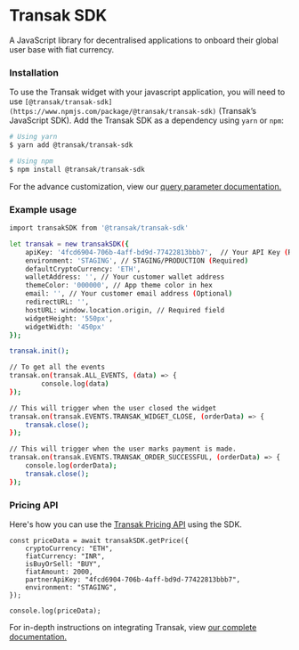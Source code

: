 # Transak SDK
 A JavaScript library for decentralised applications to onboard their global user base with fiat currency.
### Installation
To use the Transak widget with your javascript application, you will need to use `[@transak/transak-sdk](https://www.npmjs.com/package/@transak/transak-sdk)` (Transak’s  JavaScript SDK).
Add the Transak SDK as a dependency using `yarn` or `npm`:
```sh
# Using yarn
$ yarn add @transak/transak-sdk

# Using npm
$ npm install @transak/transak-sdk
```

For the advance customization, view our [query parameter documentation.](https://integrate.transak.com/Query-Parameters-9ec523df3b874ec58cef4fa3a906f238)

### Example usage
```sh
import transakSDK from '@transak/transak-sdk'

let transak = new transakSDK({
    apiKey: '4fcd6904-706b-4aff-bd9d-77422813bbb7',  // Your API Key (Required)
    environment: 'STAGING', // STAGING/PRODUCTION (Required)
    defaultCryptoCurrency: 'ETH',
    walletAddress: '', // Your customer wallet address
    themeColor: '000000', // App theme color in hex
    email: '', // Your customer email address (Optional)
    redirectURL: '',
    hostURL: window.location.origin, // Required field
    widgetHeight: '550px',
    widgetWidth: '450px'
});

transak.init();

// To get all the events
transak.on(transak.ALL_EVENTS, (data) => {
		console.log(data)
});

// This will trigger when the user closed the widget
transak.on(transak.EVENTS.TRANSAK_WIDGET_CLOSE, (orderData) => {
    transak.close();
});

// This will trigger when the user marks payment is made.
transak.on(transak.EVENTS.TRANSAK_ORDER_SUCCESSFUL, (orderData) => {
    console.log(orderData);
    transak.close();
});
```

### Pricing API
Here's how you can use the [Transak Pricing API](https://transak.stoplight.io/docs/transak-docs/1.swagger.yaml/paths/~1currencies~1price/get) using the SDK.

```
const priceData = await transakSDK.getPrice({
    cryptoCurrency: "ETH",
    fiatCurrency: "INR",
    isBuyOrSell: "BUY",
    fiatAmount: 2000,
    partnerApiKey: "4fcd6904-706b-4aff-bd9d-77422813bbb7",
    environment: "STAGING",
});

console.log(priceData);
```

For in-depth instructions on integrating Transak, view [our complete documentation.](https://integrate.transak.com)
